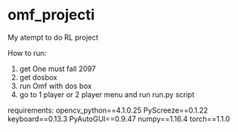 # omf_projecti
My atempt to do RL project

How to run:
1. get One must fall 2097
2. get dosbox
3. run Omf with dos box
4. go to 1 player or 2 player menu and run run.py script

requirements:
opencv_python==4.1.0.25
PyScreeze==0.1.22
keyboard==0.13.3
PyAutoGUI==0.9.47
numpy==1.16.4
torch==1.1.0
